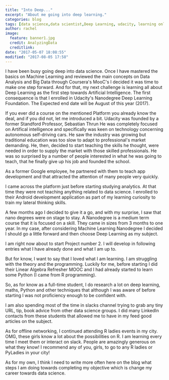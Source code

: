 ```yaml
---
title: "Into Deep..."
excerpt: "About me going into deep learning."
categories: blog
tags: [data science,data scientist,Deep Learning, udacity, learning online]
author: rachel
image:
  feature: banner1.jpg
  credit: AnalyzingData
  creditlink:
date: "2017-05-07 18:08:55"
modified: "2017-08-05 17:58"
---
```


I have been busy going deep into data science. Once I have mastered the basics on Machine Learning and reviewed the main concepts on Data Analysis and Big Data through Coursera's MooC's I decided it was time to make one step forward. And for that, my next challenge is learning all about Deep Learning as the first step towards Artificial Intelligence.  The first consequence is that I enrolled in Udacity's Nanodegree Deep Learning Foundation. The Expected end date will be August of this year (2017).

If you ever did a course on the mentioned Platform you already know the deal, and if you did not, let me introduced a bit. Udacity was founded by a former Standford Professor, Sebastian Thrun He was completely focused on Artifical intelligence and specifically was keen on technology concerning autonomous self-driving cars.  He saw the industry was growing but traditional education was too slow to adapt to professional's market demanding. He, then, decided to start teaching the skills he thought, were needed in order to supply the market with those skilled professionals. He was so surprised by a number of people interested in what he was going to teach, that he finally give up his job and founded the school.

As a former Google employee, he partnered with them to teach app development and that attracted the attention of many people very quickly.

I came across the platform just before starting studying analytics. At that time they were not teaching anything related to data science. I enrolled to their Android development application as part of my learning curiosity to train my lateral thinking skills.

A few months ago I decided to give it a go, and with my surprise, I saw that nano degrees were on stage to stay. A Nanodegree is a medium term course that it is focused on a skill. They came in sizes from 3 months to one year. In my case, after considering Machine Learning Nanodegree I decided I should go a little forward and then choose Deep Learning as my subject.

I am right now about to start Project number 2. I will develop in following entries what I have already done and what I am up to.

But for know, I want to say that I loved what I am learning. I am struggling with the theory and the programming. Luckily for me, before starting I did their Linear Algebra Refresher MOOC and I had already started to learn some Python (I came from R programming).

So, as for know as a full-time student, I do research a lot on deep learning, maths, Python and other techniques that although I was aware of before starting I was not proficiency enough to be confident with.

I am also spending most of the time in slacks channel trying to grab any tiny URL, tip, book advice from other data science groups. I did many LinkedIn contacts from these students that allowed me to have in my feed good articles on the subject.

As for offline networking, I continued attending R ladies events in my city. OMG, these girls know a lot about the possibilities on R. I am learning every time I meet them or interact on slack. People are amazingly generous on what they know! I recommend any of you, girls, to go to any R ladies or PyLadies in your city!

As for my own, I think I need to write more often here on the blog what steps I am doing towards completing my objective which is change my career towards data science.
